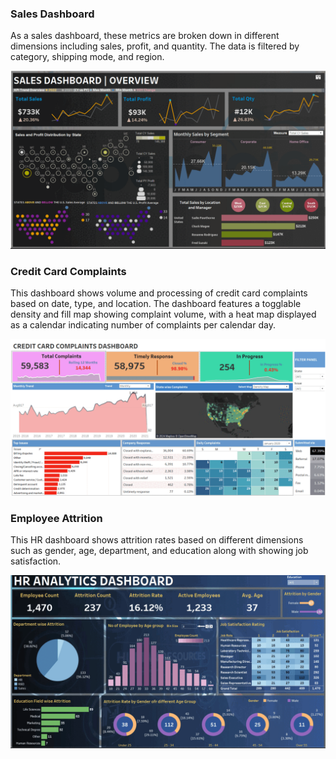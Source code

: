 ### Sales Dashboard
As a sales dashboard, these metrics are broken down in different dimensions including sales, profit, and quantity. The data is filtered by category, shipping mode, and region. 

![me](https://github.com/skyblasy/Tableau_Gallery/blob/main/Sales_Gif.gif)

### Credit Card Complaints
This dashboard shows volume and processing of credit card complaints based on date, type, and location. The dashboard features a togglable density and fill map showing complaint volume, with a heat map displayed as a calendar indicating number of complaints per calendar day. 

![me](https://github.com/skyblasy/Tableau_Gallery/blob/main/credit_cards_GIF.gif)

### Employee Attrition
This HR dashboard shows attrition rates based on different dimensions such as gender, age, department, and education along with showing job satisfaction. 

![me](https://github.com/skyblasy/Tableau_Gallery/blob/main/HR_GIF.gif)
